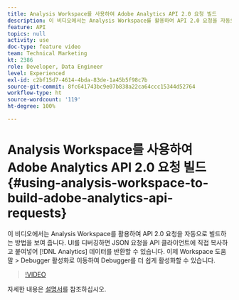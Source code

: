 ```yaml
---
title: Analysis Workspace를 사용하여 Adobe Analytics API 2.0 요청 빌드
description: 이 비디오에서는 Analysis Workspace를 활용하여 API 2.0 요청을 자동으로 빌드하는 방법을 보여 줍니다. UI를 디버깅하면 JSON 요청을 API 클라이언트에 직접 복사하고 붙여넣어 Analytics 데이터를 반환할 수 있습니다.
feature: API
topics: null
activity: use
doc-type: feature video
team: Technical Marketing
kt: 2386
role: Developer, Data Engineer
level: Experienced
exl-id: c2bf15d7-4614-4bda-83de-1a45b5f98c7b
source-git-commit: 8fc641743bc9e07b838a22ca64ccc15344d52764
workflow-type: ht
source-wordcount: '119'
ht-degree: 100%

---
```


# Analysis Workspace를 사용하여 Adobe Analytics API 2.0 요청 빌드 {#using-analysis-workspace-to-build-adobe-analytics-api-requests}

이 비디오에서는 Analysis Workspace를 활용하여 API 2.0 요청을 자동으로 빌드하는 방법을 보여 줍니다. UI를 디버깅하면 JSON 요청을 API 클라이언트에 직접 복사하고 붙여넣어 [!DNL Analytics] 데이터를 반환할 수 있습니다. 이제 Workspace 도움말 > Debugger 활성화로 이동하여 Debugger를 더 쉽게 활성화할 수 있습니다.

>[!VIDEO](https://video.tv.adobe.com/v/25890/?quality=12&learn=on)

자세한 내용은 [설명서](https://www.adobe.io/apis/experiencecloud/analytics/docs.html#!AdobeDocs/analytics-2.0-apis/master/reporting-tricks.md)를 참조하십시오.
